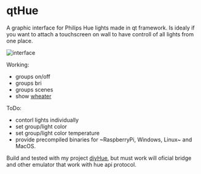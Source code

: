 # qtHue
A graphic interface for Philips Hue lights made in qt framework.
Is idealy if you want to attach a touchscreen on wall to have controll of all lights from one place.

![interface](https://github.com/mariusmotea/qtHue/blob/master/Screenshot.png?raw=true)

Working:
 - groups on/off
 - groups bri
 - groups scenes
 - show [wheater](https://openweathermap.org/api)
 
 ToDo:
   - contorl lights individually
   - set group/light color
   - set group/light color temperature
   - provide precompiled binaries for ~RaspberryPi, Windows, Linux~ and MacOS.

Build and tested with my project [diyHue](https://github.com/mariusmotea/diyHue), but must work will oficial bridge and other emulator that work with hue api protocol.

